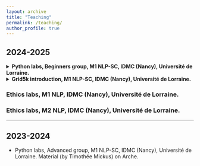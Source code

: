 ```yaml
---
layout: archive
title: "Teaching"
permalink: /teaching/
author_profile: true
---
```


## 2024-2025

<details>
<summary> <b> Python labs, Beginners group, M1 NLP-SC, IDMC (Nancy), Université de Lorraine. </b> </summary>

Materials (all from [Karën Fort](https://members.loria.fr/KFort/idmc-nancy-from-2024/) and slightly modified by myself):

<h3> Lecture and lab 0 </h3>
<ul>
<li> Please refer to Karën's website for Lecture and Lab 0.</li>
</ul>

<h3> Lecture and lab 1 </h3>
<ul>
<li> Updated version of Lecture 1 - TO BE ADDED AFTER LECTURE 2 </li>
<li> [Lab 1]({{ BASE_PATH }}/_pages/M1_Python4Beg_TD1-v2.ipynb) </li>
</ul>

<h3> Lecture and lab 2 </h3>
<ul>
<li> [Lecture 2]({{ BASE_PATH }}/_pages/M1_Python4Beg_Lecture2_ListsTuplesSetsFiles.slides.html), [80jours50l file]({{ BASE_PATH }}/_pages/80jours50l.txt) </li>
<li> [Lab 2]({{ BASE_PATH }}/_pages/M1_Python4Beg_TD2.ipynb) </li>
</ul>

</details>

<details>
<summary> <b> Grid5k introduction, M1 NLP-SC, IDMC (Nancy), Université de Lorraine.</b> </summary>
<ul>
<li> [Slides - theory and essential commands]({{ BASE_PATH }}/_pages/Grid5k_M1TAL.pdf)</li>
</ul>
</details>

### Ethics labs, M1 NLP, IDMC (Nancy), Université de Lorraine.

### Ethics labs, M2 NLP, IDMC (Nancy), Université de Lorraine.

****

## 2023-2024

- Python labs, Advanced group, M1 NLP-SC, IDMC (Nancy), Université de Lorraine. Material (by Timothée Mickus) on Arche.
